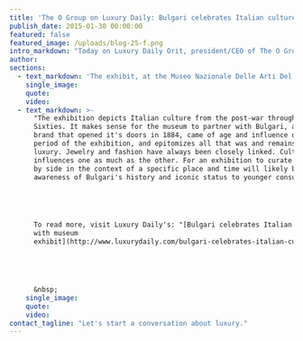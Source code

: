 ```yaml
---
title: 'The O Group on Luxury Daily: Bulgari celebrates Italian culture with museum exhibit'
publish_date: 2015-01-30 00:00:00
featured: false
featured_image: /uploads/blog-25-f.png
intro_markdown: "Today on Luxury Daily Orit, president/CEO of The O Group, comments on Bulgari's latest exhibition titled \"Bellisima. Italy and High Fashion 1945-1968.\"​"
author:
sections:
  - text_markdown: 'The exhibit, at the Museo Nazionale Delle Arti Del XXI Secolo in Rome, it is held in partnership with Bulgari and a selection of one of a kind jewels from the brand will be on display.​'
    single_image:
    quote:
    video:
  - text_markdown: >-
      "The exhibition depicts Italian culture from the post-war through the late
      Sixties. It makes sense for the museum to partner with Bulgari, an iconic
      brand that opened it's doors in 1884, came of age and influence during the
      period of the exhibition, and epitomizes all that was and remains Italian
      luxury. Jewelry and fashion have always been closely linked. Culture
      influences one as much as the other. For an exhibition to curate them side
      by side in the context of a specific place and time will likely bring
      awareness of Bulgari's history and iconic status to younger consumers…"





      To read more, visit Luxury Daily's: "[Bulgari celebrates Italian culture
      with museum
      exhibit](http://www.luxurydaily.com/bulgari-celebrates-italian-culture-with-museum-exhibit/)."





      &nbsp;
    single_image:
    quote:
    video:
contact_tagline: "Let's start a conversation about luxury."
---
```



